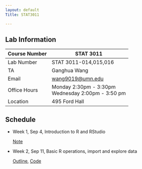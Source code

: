 ```yaml
---
layout: default
Title: STAT3011

---
```



## Lab Information

| Course Number | STAT 3011                                               |
| ------------- | ------------------------------------------------------- |
| Lab Number    | STAT 3011-014,015,016                                   |
| TA            | Ganghua Wang                                            |
| Email         | wang9019@umn.edu                                        |
| Office Hours  | Monday 2:30pm - 3:30pm  <br/>Wednesday 2:00pm - 3:50 pm |
| Location      | 495 Ford Hall                                           |



## Schedule

- Week 1, Sep 4, Introduction to R and RStudio

  [Note](courses/LabHandout_Week1.pdf)
<!--  https://drive.google.com/drive/folders/1bgIScNMDtiZzUpc4ZiE2O_B7dCriv1TR?usp=sharing -->

- Week 2, Sep 11, Basic R operations, import and explore data

  [Outline](courses/Week2_Lab.pdf), [Code](courses/Week2LabRscript.R)

